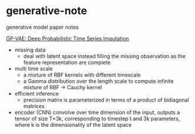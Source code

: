 # generative-note
generative model paper notes

<a href="https://arxiv.org/pdf/1907.04155.pdf">GP-VAE: Deep Probabilistic Time Series Imputation </a>
* missing data
    + deal with latent space instead filling the missing observation as the feature representation are complete
* multi time scale
    + a mixture of RBF kernels with different timescale
    + a Gamma distribution over the length scale to compute infinite mixture of RBF -> Cauchy kernel
* efficient inference
    + precision matrix is parameterized in terms of a product of bidiagonal matrices
* encoder (CNN) convolve over time dimension of the input, outputs a tensor of size T×3k, corresponding to timestep t and 3k parameters, where k is the dimensionality of the latent space

